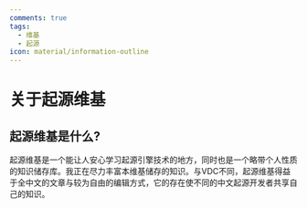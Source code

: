 ```yaml
---
comments: true
tags:
  - 维基
  - 起源
icon: material/information-outline
---
```


# 关于起源维基

## 起源维基是什么?

起源维基是一个能让人安心学习起源引擎技术的地方，同时也是一个略带个人性质的知识储存库。我正在尽力丰富本维基储存的知识。与VDC不同，起源维基得益于全中文的文章与较为自由的编辑方式，它的存在使不同的中文起源开发者共享自己的知识。
